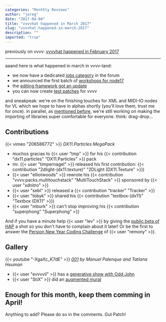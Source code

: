 ```yaml
---
categories: "Monthly Reviews"
author: "joreg"
date: "2017-04-04"
title: "vvvvhat happened in March 2017"
slug: "vvvvhat-happened-in-march-2017"
description: ""
imported: "true"
---
```



previously on vvvv: [vvvvhat happened in February 2017](/blog/2017/vvvvhat-happened-in-february-2017)

---

aaand here is what happened in march in vvvv-land:
- we now have a dedicated [jobs category](https://discourse.vvvv.org/c/jobs) in the forum
- we announced the first batch of [workshops for node17](/blog/2017/node17-workshops-announced)
- the [editing framework got an update](/blog/2017/editing-framework-update)
- you can now create [test patches](/blog/2017/test-patches-for-vvvv) for vvvv

and sneakpeak: we're on the finishing touches for XML and MIDI-IO nodes for VL which we hope to have in alphas shortly (you'll love them, trust me for once). in parallel, as [mentioned before](/blog/2017/devvvvlopment-update-january-2017), we're still working on making the importing of libraries super comfortable for everyone. think: drag-drop...

## Contributions
{{< vimeo "206586772" >}}
*DX11.Particles MegaPack*

- muchos gracias to {{< user "tmp" >}} for his {{< contribution "dx11.particles" "DX11.Particles" >}} pack
- mr. {{< user "timpernagel" >}} released his first contribution: {{< contribution "2dlight-(dx11.texture)" "2DLight (DX11.Texture" >}})
- {{< user "elliotwoods" >}} rewrote his {{< contribution "vvvv.packs.multitouchstack" "MultiTouchStack" >}} sponsored by {{< user "xdnitro" >}}
- {{< user "sebl" >}} released a {{< contribution "tracker" "Tracker" >}}
- {{< user "tobyk" >}} shared his {{< contribution "textbox-(dx11)" "Textbox (DX11" >}})
- {{< user "mburk" >}} can't stop improving his {{< contribution "superphong" "Superphong" >}}

And if you have a minute help {{< user "lev" >}} by giving the [public beta of HAP](https://discourse.vvvv.org/t/decent-hap-video-playback-solution-for-vvvv-gpu-video-decoding/14663/25) a shot so you don't have to complain about it later!
Or be the first to answer the [Persion New Year Coding Challenge](https://discourse.vvvv.org/t/the-7-s-persian-new-year-coding-challange/14877) of {{< user "remony" >}}.

## Gallery
{{< youtube "-XgaXc_K7dE" >}}
*[001](/blog/001-manuel-palenque-tatiana-heuman-live-performance) by Manuel Palenque and Tatiana Heuman*

- {{< user "evvvvil" >}} has a [generative show with Odd John](/blog/evvvvil-oddjohn-generative-show)
- {{< user "StiX" >}} did an [augmented mural](/blog/augumented-mural-painting-mapping-argo-for-blik-blik-festival-2017)

Enough for this month, keep them comming in April!
---
Anything to add? Please do so in the comments.
Gut Patch!